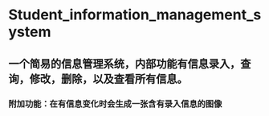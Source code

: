 #  Student_information_management_system
## 一个简易的信息管理系统，内部功能有信息录入，查询，修改，删除，以及查看所有信息。
### 附加功能：在有信息变化时会生成一张含有录入信息的图像

